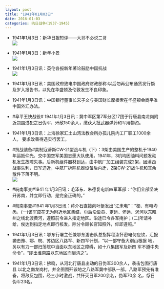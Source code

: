 ```yaml
---
layout: post
title: "1941年01月03日"
date: 2016-01-03
categories: 抗日战争(1937-1945)
---
```


<meta name="referrer" content="no-referrer" />

- 1941年1月3日：新华日报短评——大哥不必说二哥 <br/><img src="https://ww3.sinaimg.cn/large/aca367d8jw1ezmnxsuv26j20am0bmjsb.jpg" />

- 1941年1月3日：新年小景 <br/><img src="https://ww2.sinaimg.cn/large/aca367d8jw1ezmm7c519jj20gm0t47bh.jpg" />

- 1941年1月3日讯：英伦各报新年著论鼓励中国抗战 <br/><img src="https://ww1.sinaimg.cn/large/aca367d8jw1ezmkg89yckj209z0bqt9q.jpg" />

- 1941年1月3日讯：美国政府致电中国政府财政部称:以后勿再公布通货发行额 及岁入报告书，以免在华盛顿及伦敦发生不良印象。 

- 1941年1月3日讯：中国银行董事长宋子文与美国财长摩根索在华盛顿会商平准 中国外汇办法。 

- #阜平王快战役# 1941年1月3日讯：冀中军区第7军分区17团于行唐县南龙岗附近包围进犯之日伪军，歼敌150余人，缴获大批武器弹药和军用物资。 

- 1941年1月3日讯：上海徐家汇土山湾法教会所办孤儿院内工厂职工1000余人， 要求改善待遇实行罢工。 

- #抗战装备#美制寇蒂斯CW-21型战斗机（下）：3架由美国生产的整机于1940年运抵仰光，交中国空军美国志愿大队使用。1941年，3机均因油料问题发动机发生故障失事。后新机组件器材到达，由中航厂加工组装完成2架，因滇西战事失利，日军迫近，中航厂拆除机器设备后内迁，2架CW-21战斗机和其余散件下落不明。 <br/><img src="https://ww2.sinaimg.cn/large/aca367d8jw1ezm2tvpf24j20em0fg0up.jpg" />

- #皖南事变#1941 年1月3日讯：毛泽东、朱德复电新四军军部：“你们全部坚决开苏南，并立即行动，是完全正确的。” 

- #皖南事变#1941 年1月3日讯：蒋介石直接向叶挺发出“江未电”："梗、有电均悉，(一)该军应在无为附近地区集结，尔后沿巢县、定远、怀远、涡河以东睢州之线北渡黄河，遵照前令进入指定地区。沿途已令各军掩护；(二)所请补给，俟达到指定地点即行核发。除分令顾长官知照外，仰即遵照。” 

- 1941年1月3日讯：鄂东行署主任兼鄂东游击队总指挥程汝怀密电何应钦，汇报 袭击豫、鄂、皖、苏边区八路军、新四军计划，“以一部守备大别山根据 地，另以有力一部扫荡皖中当面以东地区之障碍，如十八集团军及新四 军不遵中央命令”，“即出淮南路以东地区而廓清之”。 

- 1941年1月3日讯：拂晓，从河北行唐县出动的日伪军300余人，袭击包围行唐县 以北之南龙岗村，并企图围歼该地之八路军冀中部队一部。八路军预先有准备，将敌反包围，经三小时激战，共歼灭日军200余名，伪军70余 名，俘日伪军23名。 

